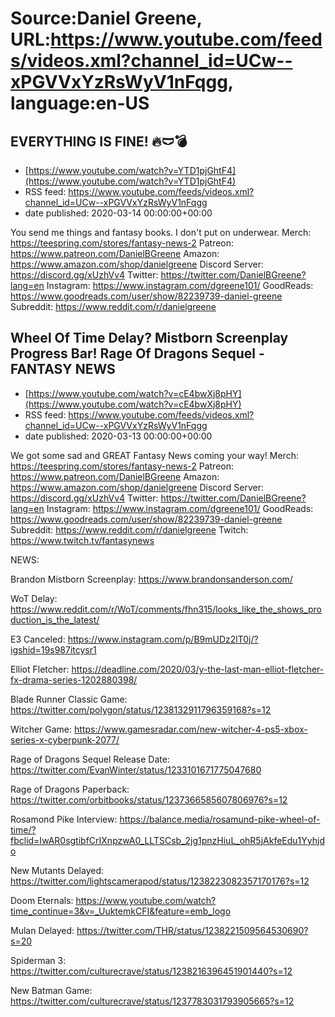 # Source:Daniel Greene, URL:https://www.youtube.com/feeds/videos.xml?channel_id=UCw--xPGVVxYzRsWyV1nFqgg, language:en-US

## EVERYTHING IS FINE! 🔥🩲💣
 - [https://www.youtube.com/watch?v=YTD1pjGhtF4](https://www.youtube.com/watch?v=YTD1pjGhtF4)
 - RSS feed: https://www.youtube.com/feeds/videos.xml?channel_id=UCw--xPGVVxYzRsWyV1nFqgg
 - date published: 2020-03-14 00:00:00+00:00

You send me things and fantasy books. I don't put on underwear.
Merch: https://teespring.com/stores/fantasy-news-2
Patreon: https://www.patreon.com/DanielBGreene
Amazon: https://www.amazon.com/shop/danielgreene
Discord Server: https://discord.gg/xUzhVv4
Twitter: https://twitter.com/DanielBGreene?lang=en
Instagram: https://www.instagram.com/dgreene101/
GoodReads: https://www.goodreads.com/user/show/82239739-daniel-greene
Subreddit: https://www.reddit.com/r/danielgreene

## Wheel Of Time Delay? Mistborn Screenplay Progress Bar! Rage Of Dragons Sequel -FANTASY NEWS
 - [https://www.youtube.com/watch?v=cE4bwXj8pHY](https://www.youtube.com/watch?v=cE4bwXj8pHY)
 - RSS feed: https://www.youtube.com/feeds/videos.xml?channel_id=UCw--xPGVVxYzRsWyV1nFqgg
 - date published: 2020-03-13 00:00:00+00:00

We got some sad and GREAT Fantasy News coming your way! 
Merch: https://teespring.com/stores/fantasy-news-2
Patreon: https://www.patreon.com/DanielBGreene
Amazon: https://www.amazon.com/shop/danielgreene
Discord Server: https://discord.gg/xUzhVv4
Twitter: https://twitter.com/DanielBGreene?lang=en
Instagram: https://www.instagram.com/dgreene101/
GoodReads: https://www.goodreads.com/user/show/82239739-daniel-greene
Subreddit: https://www.reddit.com/r/danielgreene
Twitch: https://www.twitch.tv/fantasynews

NEWS: 

Brandon Mistborn Screenplay: https://www.brandonsanderson.com/

WoT Delay: https://www.reddit.com/r/WoT/comments/fhn315/looks_like_the_shows_production_is_the_latest/

E3 Canceled: https://www.instagram.com/p/B9mUDz2lT0j/?igshid=19s987itcysr1

Elliot Fletcher: https://deadline.com/2020/03/y-the-last-man-elliot-fletcher-fx-drama-series-1202880398/

Blade Runner Classic Game: https://twitter.com/polygon/status/1238132911796359168?s=12

Witcher Game: https://www.gamesradar.com/new-witcher-4-ps5-xbox-series-x-cyberpunk-2077/

Rage of Dragons Sequel Release Date: https://twitter.com/EvanWinter/status/1233101671775047680

Rage of Dragons Paperback: https://twitter.com/orbitbooks/status/1237366585607806976?s=12

Rosamond Pike Interview: https://balance.media/rosamund-pike-wheel-of-time/?fbclid=IwAR0sgtibfCrIXnpzwA0_LLTSCsb_2jg1pnzHiuL_ohR5jAkfeEdu1Yyhjdo

New Mutants Delayed: https://twitter.com/lightscamerapod/status/1238223082357170176?s=12

Doom Eternals: https://www.youtube.com/watch?time_continue=3&v=_UuktemkCFI&feature=emb_logo

Mulan Delayed: https://twitter.com/THR/status/1238221509564530690?s=20

Spiderman 3: https://twitter.com/culturecrave/status/1238216396451901440?s=12

New Batman Game: https://twitter.com/culturecrave/status/1237783031793905665?s=12

